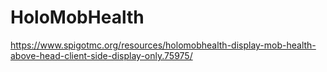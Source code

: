 # HoloMobHealth
https://www.spigotmc.org/resources/holomobhealth-display-mob-health-above-head-client-side-display-only.75975/
